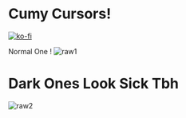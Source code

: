 # Cumy Cursors!
[![ko-fi](https://ko-fi.com/img/githubbutton_sm.svg)](https://ko-fi.com/O4O515DIW5)


Normal One !
![raw1](https://github.com/user-attachments/assets/8768d5e2-95d5-4704-a9ec-c092cbbd4b89)
# Dark Ones Look Sick Tbh
![raw2](https://github.com/user-attachments/assets/fe376b48-56b0-47f6-978d-d8c542bc129d)
